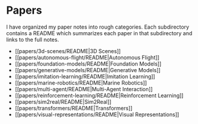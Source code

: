 # Papers

I have organized my paper notes into rough categories. Each subdirectory contains a README which summarizes each paper in that subdirectory and links to the full notes.

- [[papers/3d-scenes/README|3D Scenes]]
- [[papers/autonomous-flight/README|Autonomous Flight]]
- [[papers/foundation-models/README|Foundation Models]]
- [[papers/generative-models/README|Generative Models]]
- [[papers/imitation-learning/README|Imitation Learning]]
- [[papers/marine-robotics/README|Marine Robotics]]
- [[papers/multi-agent/README|Multi-Agent Interaction]]
- [[papers/reinforcement-learning/README|Reinforcement Learning]]
- [[papers/sim2real/README|Sim2Real]]
- [[papers/transformers/README|Transformers]]
- [[papers/visual-representations/README|Visual Representations]]
